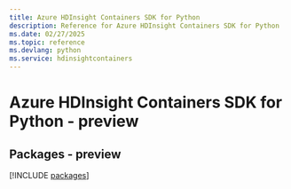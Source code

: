 ```yaml
---
title: Azure HDInsight Containers SDK for Python
description: Reference for Azure HDInsight Containers SDK for Python
ms.date: 02/27/2025
ms.topic: reference
ms.devlang: python
ms.service: hdinsightcontainers
---
```

# Azure HDInsight Containers SDK for Python - preview
## Packages - preview
[!INCLUDE [packages](hdinsight-containers-index.md)]